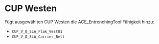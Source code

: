 # CUP Westen

Fügt ausgewählten CUP Westen die ACE_EntrenchingTool Fähigkeit hinzu:

- `CUP_V_O_SLA_Flak_Vest01`
- `CUP_V_O_SLA_Carrier_Belt`
